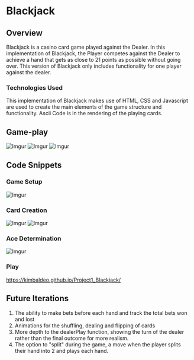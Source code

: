 # Blackjack

## Overview
Blackjack is a casino card game played against the Dealer. In this implementation of Blackjack, the Player competes against the Dealer to achieve a hand that gets as close to 21 points as possible without going over. This version of Blackjack only includes functionality for one player against the dealer. 

### Technologies Used
This implementation of Blackjack makes use of HTML, CSS and Javascript are used to create the main elements of the game structure and functionality. Ascii Code is in the rendering of the playing cards. 

## Game-play
![Imgur](https://i.imgur.com/eDRP6RF.png)
![Imgur](https://i.imgur.com/v6Oxi87.png)
![Imgur](https://i.imgur.com/Dz2ChEQ.png)


## Code Snippets 
### Game Setup
![Imgur](https://i.imgur.com/GSkfgz7.png)

### Card Creation
![Imgur](https://i.imgur.com/eANgoAq.png)
![Imgur](https://i.imgur.com/l56qnte.png)

### Ace Determination
![Imgur](https://i.imgur.com/YISZ5uN.png)

### Play
https://kimbaldeo.github.io/Project1_Blackjack/

## Future Iterations
1. The ability to make bets before each hand and track the total bets won and lost
2. Animations for the shuffling, dealing and flipping of cards
3. More depth to the dealerPlay function, showing the turn of the dealer rather than the final outcome for more realism. 
4. The option to "split" during the game, a move when the player splits their hand into 2 and plays each hand. 